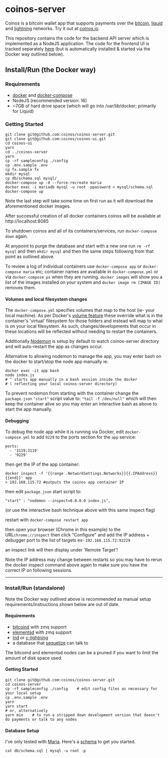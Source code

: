 # coinos-server

Coinos is a bitcoin wallet app that supports payments over the <a href="https://bitcoin.org">bitcoin</a>, <a href="https://blockstream.com/liquid/">liquid</a> and <a href="http://lightning.network/">lightning</a> networks. Try it out at <a href="https://coinos.io/">coinos.io</a>.

This repository contains the code for the backend API server which is implemented as a NodeJS application. The code for the frontend UI is tracked separately <a href="https://github.com/asoltys/coinos.io">here</a> (but is automatically installed & started via the Docker way outlined below). 

## Install/Run (the Docker way)

### Requirements 

* <a href="https://docs.docker.com/get-docker/
">docker</a> and <a href="https://docs.docker.com/compose/install/">docker-compose</a>
* NodeJS (recommended version: 16)
* ~7GB of hard drive space (which will go into /var/lib/docker; primarily for Liquid)

### Getting Started
    git clone git@github.com:coinos/coinos-server.git
    git clone git@github.com:coinos/coinos-ui.git
    cd coinos-ui
    yarn
    cd ../coinos-server
    yarn
    cp -rf sampleconfig ./config
    cp .env.sample .env
    cp fx.sample fx
    mkdir mysql
    cp db/schema.sql mysql/
    docker-compose up -d --force-recreate maria
    docker exec -i mariadb mysql -u root -ppassword < mysql/schema.sql   
    docker-compose up

Note the last step will take some time on first run as it will download the aforementioned docker images.

After successful creation of all docker containers coinos will be available at http://localhost:8085 

To shutdown coinos and all of its containers/services, run `docker-compose down` again.  

At anypoint to purge the database and start with a new one run `rm -rf mysql` and then `mkdir mysql` and then the same steps following from that point as outlined above. 

To review a log of individual containers use `docker-compose app` or `docker-compose maria` etc; container names are available in `docker-compose.yml` or via `docker-compose ps` when they are running.  `docker images` will show you a list of the images installed on your system and `docker image rm [IMAGE ID]` removes them.

#### Volumes and local filesystem changes

The `docker-compose.yml` specifies volumes that map to the host (ie- your local machine).  As per Docker's <a href="https://docs.docker.com/storage/volumes/">volume feature</a> these override what is in the container's 'virtual' filesystem for those folders and instead will map to what is on your local filesystem.  As such, changes/developments that occur in these locations will be reflected without needing to restart the containers. 

Additionally <a href="https://github.com/remy/nodemon">Nodemon</a> is setup by default to watch coinos-server directory and will auto-restart the app as changes occur. 

Alternative to allowing nodemon to manage the app, you may enter bash on the docker to start/stop the node app manually ie: 

    docker exec -it app bash
    node index.js 
    # ^ starts app manually in a bash session inside the docker
    # ( reflecting your local coinos-server directory)


To prevent nodemon from starting with the container change the `package.json` `"start"` script value to: `"tail -f /dev/null"` which will then keep the container alive so you may enter an interactive bash as above to start the app manually. 

#### Debugging

To debug the node app while it is running via Docker, edit `docker-compose.yml` to add `9229` to the ports section for the `app` service: 

    ports:
      - '3119:3119'
      - '9229'

then get the IP of the app container: 

    docker inspect -f '{{range .NetworkSettings.Networks}}{{.IPAddress}}{{end}}' app
    > 192.168.115.72 #outputs the coinos app container IP

then edit `package.json` start script to: 

    "start" : "nodemon --inspect=0.0.0.0 index.js",

(or use the interactive bash technique above with this same inspect flag)

restart with `docker-compose restart app`

then open your browser (Chrome in this example) to the URL`chrome://inspect` then click "Configure" and add the IP address + debugger port to the list of targets ex- `192.168.115.72:92229`

an inspect link will then display under 'Remote Target'!

  Note the IP address may change between restarts so you may have to rerun the docker inspect command above again to make sure you have the correct IP on following sessions. 

----

### Install/Run (standalone)

Note the Docker way outlined above is recommended as manual setup requirements/instructions shown below are out of date. 


#### Requirements

* <a href="https://github.com/bitcoin/bitcoin">bitcoind</a> with zmq support
* <a href="https://github.com/ElementsProject/elements">elementsd</a> with zmq support
* <a href="https://github.com/lightningnetwork/lnd">lnd</a> or <a href="https://github.com/elementsproject/lightning">c-lightning</a>
* a database that <a href="https://github.com/sequelize/sequelize">sequelize</a> can talk to

The bitcoind and elementsd nodes can be a pruned if you want to limit the amount of disk space used.

#### Getting Started

    git clone git@github.com:coinos/coinos-server.git
    cd coinos-server
    cp -rf sampleconfig ./config    # edit config files as necessary for your local setup
    cp .env.sample .env
    yarn
    yarn start 
    # or, alternatively
    yarn min    # to run a stripped down development version that doesn't do payments or talk to any nodes

#### Database Setup

I've only tested with <a href="https://mariadb.org/">Maria</a>. Here's a [schema](https://github.com/asoltys/coinos-server/blob/master/db/schema.sql) to get you started.

    cat db/schema.sql | mysql -u root -p
